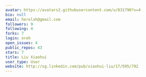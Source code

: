 ```yaml
---
avatar: https://avatars2.githubusercontent.com/u/831790?v=4
bio: null
email: herolxh@gmail.com
followers: 9
following: 4
forks: 7
login: oreh
open_issues: 4
public_repos: 43
stars: 7
title: Liu Xiaohui
user_type: User
website: http://sg.linkedin.com/pub/xiaohui-liu/17/595/792
---
```

